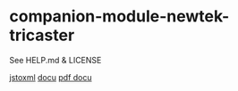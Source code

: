 # companion-module-newtek-tricaster

See HELP.md & LICENSE

[jstoxml](https://www.npmjs.com/package/jstoxml)
[docu](https://jonjones.co/blog/newtek-tricaster-network-control-advanced-edition/)
[pdf docu](http://a6ce85f34b101e4ba428-38e91d4533ffbe5c8042650a77a3ed34.r56.cf1.rackcdn.com/TriCaster/AI%20Guide/Automation%20and%20Integration%20Guide.pdf)